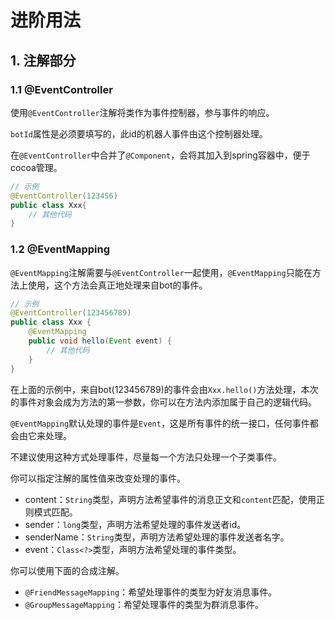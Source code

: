 # 进阶用法

## 1. 注解部分

### 1.1 @EventController

使用`@EventController`注解将类作为事件控制器，参与事件的响应。

`botId`属性是必须要填写的，此id的机器人事件由这个控制器处理。

在`@EventController`中合并了`@Component`，会将其加入到spring容器中，便于cocoa管理。

```java
// 示例
@EventController(123456)
public class Xxx{
    // 其他代码
}
```

### 1.2 @EventMapping

`@EventMapping`注解需要与`@EventController`一起使用，`@EventMapping`只能在方法上使用，这个方法会真正地处理来自bot的事件。

```java
// 示例
@EventController(123456789)
public class Xxx {
    @EventMapping
    public void hello(Event event) {
        // 其他代码
    }
}
```

在上面的示例中，来自bot(123456789)的事件会由`Xxx.hello()`方法处理，本次的事件对象会成为方法的第一参数，你可以在方法内添加属于自己的逻辑代码。

`@EventMapping`默认处理的事件是`Event`，这是所有事件的统一接口，任何事件都会由它来处理。

不建议使用这种方式处理事件，尽量每一个方法只处理一个子类事件。

你可以指定注解的属性值来改变处理的事件。

- content：`String`类型，声明方法希望事件的消息正文和`content`匹配，使用正则模式匹配。
- sender：`long`类型，声明方法希望处理的事件发送者id。
- senderName：`String`类型，声明方法希望处理的事件发送者名字。
- event：`Class<?>`类型，声明方法希望处理的事件类型。

你可以使用下面的合成注解。

- `@FriendMessageMapping`：希望处理事件的类型为好友消息事件。
- `@GroupMessageMapping`：希望处理事件的类型为群消息事件。
